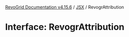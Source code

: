 [RevoGrid Documentation v4.15.6](README.md) / [JSX](Namespace.JSX.md) / RevogrAttribution

# Interface: RevogrAttribution
